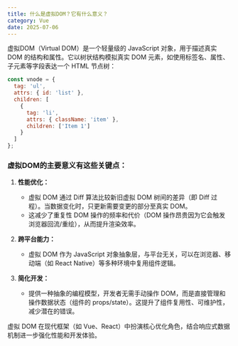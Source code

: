 ```yaml
---
title: 什么是虚拟DOM？它有什么意义？
category: Vue
date: 2025-07-06
---
```

虚拟DOM（Virtual DOM）是一个轻量级的 JavaScript 对象，用于描述真实 DOM 的结构和属性。它以树状结构模拟真实 DOM 元素，如使用标签名、属性、子元素等字段表达一个 HTML 节点树：

```javascript
const vnode = {
  tag: 'ul',
  attrs: { id: 'list' },
  children: [
    {
      tag: 'li',
      attrs: { className: 'item' },
      children: ['Item 1']
    }
  ]
};
```

### 虚拟DOM的主要意义有这些关键点：
1. **性能优化：**
   - 虚拟 DOM 通过 Diff 算法比较新旧虚拟 DOM 树间的差异（即 Diff 过程）。当数据变化时，只更新需要变更的部分至真实 DOM。
   - 这减少了重复性 DOM 操作的频率和代价（DOM 操作昂贵因为它会触发浏览器回流/重绘），从而提升渲染效率。

2. **跨平台能力：**
   - 虚拟 DOM 作为 JavaScript 对象抽象层，与平台无关，可以在浏览器、移动端（如 React Native）等多种环境中复用组件逻辑。

3. **简化开发：**
   - 提供一种抽象的编程模型，开发者无需手动操作 DOM，而是直接管理和操作数据状态（组件的 props/state）。这提升了组件复用性、可维护性，减少潜在的错误。

虚拟 DOM 在现代框架（如 Vue、React）中扮演核心优化角色，结合响应式数据机制进一步强化性能和开发体验。
